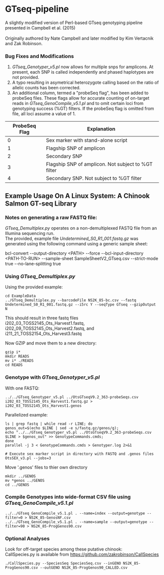 # GTseq-pipeline
A slightly modified version of Perl-based GTseq genotyping pipeline presented in Campbell et al. (2015)\
\
Originally authored by Nate Campbell and later modified by Kim Vertacnik and Zak Robinson. 

### Bug Fixes and Modifications
1) <i>GTseq_Genotyper_v5.pl</i> now allows for multiple snps for amplicons. At present, each SNP is called independently and phased haplotypes are not provided.
2) A typo resulting in asymetrical heterozygote calling based on the ratio of allelic counts has been corrected.
3) An additional column, termed a "probeSeq flag", has been added to probeSeq files. These flags allow for accurate counting of on-target reads in <i>GTseq_GenoCompile_v5.1.pl</i> and to omit certain loci from genotyping success \(%GT\) filters. If the probeSeq flag is omitted from file, all loci assume a value of 1.

|ProbeSeq Flag|Explanation|
|-----------|-----------|
|0|Sex marker with stand-alone script|
|1|Flagship SNP of amplicon|
|2|Secondary SNP|
|3|Flagship SNP of amplicon. Not subject to %GT filter|
|4|Secondary SNP. Not subject to %GT filter|

## Example Usage On A Linux System: A Chinook Salmon GT-seq Library
### Notes on generating a raw FASTQ file:
<i>GTseq_Demultiplex.py</i> operates on a non-demultiplexed FASTQ file from an Illumina sequencing run.\
The provided, example file <i>Undetermined_S0_R1_001.fastq.gz</i> was generated using the following command using a generic sample sheet:

bcl-convert --output-directory \<PATH\> --force --bcl-input-directory \<PATH-TO-RUN\> --sample-sheet SampleSheetV2_GTseq.csv --strict-mode true --no-lane-splitting true

### Using <i>GTseq_Demultiplex.py</i> 

Using the provided example:
```
cd ExampleData
../GTseq_Demultiplex.py --barcodeFile NS2K_85-bc.csv --fastq Undetermined_S0_R1_001.fastq.gz --i5rc Y --seqType GTseq --gzipOutput N
```
This should result in three fastq files i202_03_TOSS2145_Ots_Harvest1.fastq, i202_09_TOSS2145_Ots_Harvest2.fastq, and i211_21_TOSS2154_Ots_Harvest3.fastq

Now GZIP and move them to a new directory:
```
gzip i*
mkdir READS
mv i* ./READS
cd READS
```
### Genotype with <i>GTseq_Genotyper_v5.pl</i> 
With one FASTQ:
```
../../GTseq_Genotyper_v5.pl ../OtsGTseqV9.2_363-probeSeqs.csv i202_03_TOSS2145_Ots_Harvest1.fastq.gz > i202_03_TOSS2145_Ots_Harvest1.genos
```
Parallelized example:

```
ls | grep fastq | while read -r LINE; do
genos_out=$(echo $LINE | sed -e s/fastq.gz/genos/g);
echo "../../GTseq_Genotyper_v5.pl ../OtsGTseqV9.2_363-probeSeqs.csv $LINE > $genos_out" >> GenotypeCommands.cmds;
done  
parallel -j 3 < GenotypeCommands.cmds > Genotyper.log 2>&1

# Execute sex marker script in directory with FASTQ and .genos files
OtsSEX_v3.pl --jobs=3 

```

Move '.genos' files to thier own directory

```
mkdir ../GENOS
mv *genos ../GENOS
cd ../GENOS
```

### Compile Genotypes into wide-format CSV file using <i>GTseq_GenoCompile_v5.1.pl</i>
```
../../GTseq_GenoCompile_v5.1.pl . --name=index --output=genotype --filter=0 > NS2K_85-GenosNF.csv
../../GTseq_GenoCompile_v5.1.pl . --name=sample --output=genotype --filter=90 > NS2K_85-ProgGenos90.csv

```
### Optional Analyses
Look for off-target species among these putative chinook:\
CallSpecies.py is available from https://github.com/zakrobinson/CallSpecies
```
./CallSpecies.py --SpeciesSeq SpeciesSeq.csv --inGENO NS2K_85-ProgGenos90.csv --outGENO NS2K_85-ProgGenos90_CALLED.csv
```





